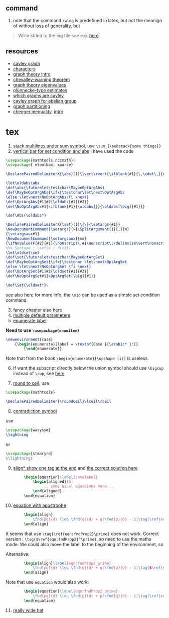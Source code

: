 ## command
1. note that the command `\wlog` is predefined in latex, but not the meanign of without loss of generality, but 
> Write string to the log file
see e.g. [here](https://latexref.xyz/_005cwlog.html).

## resources
* [cayley graph](https://math.osu.edu/sites/math.osu.edu/files/Cayley.pdf)
* [characters](https://people.eecs.berkeley.edu/~luca/expanders2016/lecture15.pdf)
* [graph theory intro](https://kevintshoemaker.github.io/NRES-746/graph.theory.html)
* [chevalley-warning theorem](http://math.uga.edu/~pete/4400ChevalleyWarning.pdf)
* [graph theory eigenvalues](http://www.math.caltech.edu/~2014-15/2term/ma006b/23%20spectral%203.pdf)
* [plünnecke-type estimates](https://arxiv.org/pdf/1101.3507.pdf)
* [which graphs are cayley](https://mathoverflow.net/questions/14830/which-graphs-are-cayley-graphs)
* [cayley graph for abelian group](https://people.eecs.berkeley.edu/~luca/expanders2016/lecture15.pdf)
* [graph partitioning](https://people.eecs.berkeley.edu/~luca/expanders2016/)
* [cheeger inequality](https://people.eecs.berkeley.edu/~luca/expanders2016/lecture03.pdf), [intro](https://people.eecs.berkeley.edu/~luca/expanders2016/lecture01.pdf)

# tex

1. [stack multilines under sum symbol](https://tex.stackexchange.com/questions/80460/expression-under-summation-on-multiple-lines), use `\sum_{\substack{some things}}`
2. [vertical bar for set condition and abs](https://tex.stackexchange.com/questions/187162/vertical-bar-for-absolute-value-and-conditional-expectation)
I have used the code 

```latex
\usepackage{mathtools,nccmath}%
\usepackage{ etoolbox, xparse} 

\DeclarePairedDelimiterX{\abs}[1]\lvert\rvert{\ifblank{#1}{\,\cdot\,}{#1}}

\let\oldabs\abs
\def\abs{\futurelet\testchar\MaybeOptArgAbs}
\def\MaybeOptArgAbs{\ifx[\testchar\let\next\OptArgAbs
\else \let\next\NoOptArgAbs\fi \next}
\def\OptArgAbs[#1]#2{\oldabs[#1]{#2}}
\def\NoOptArgAbs#1{\ifblank{#1}{\oldabs{}}{\oldabs[\big]{#1}}}

\def\Abs{\oldabs*}

\DeclarePairedDelimiterX{\set}[1]\{\}{\setargs{#1}}
\NewDocumentCommand{\setargs}{>{\SplitArgument{1}{;}}m}
{\setargsaux#1}
\NewDocumentCommand{\setargsaux}{mm}
{\IfNoValueTF{#2}{#1}{\nonscript\,#1\nonscript\;\delimsize\vert\nonscript\:\allowbreak #2\nonscript\,}}
%%% Syntaxe : \set{x ; P(x)})
\let\oldset\set
\def\set{\futurelet\testchar\MaybeOptArgSet}
\def\MaybeOptArgSet{\ifx[\testchar \let\next\OptArgSet
\else \let\next\NoOptArgSet \fi \next}
\def\OptArgSet[#1]#2{\oldset[#1]{#2}}
\def\NoOptArgSet#1{\OptArgSet[\big]{#1}}

\def\Set{\oldset*}%
```

see also [here](https://tex.stackexchange.com/questions/43008/absolute-value-symbols) for more info, the `\mid` can be used as a simple set condition command.

3. [fancy chapter](https://texblog.org/2012/07/03/fancy-latex-chapter-styles/) also [here](https://tex.stackexchange.com/questions/408382/memoir-how-to-make-makechapterstyle-aware-if-chapter-title-is-in-frontmatter)
4. [multiple default parameters](http://www.texfaq.org/FAQ-twooptarg#:~:text=LaTeX%20allows%20commands%20with%20a,have%20an%20argument%20of%20Default%20.)
5. [enumerate label](https://tex.stackexchange.com/questions/2291/how-do-i-change-the-enumerate-list-format-to-use-letters-instead-of-the-defaul)

**Need to use `\usepackage{enumitem}`**

```tex
\newenvironment{case}
    {\begin{enumerate}[label = \textbf{Case }{\arabic* }:]}
        {\end{enumerate}}
``` 

Note that from the book `\begin{enumerate}[\upshape (i)]` is useless.  

6. If want the subscript directly below the union symbol should use `\bigcup` instead of `\cup`, see [here](https://tex.stackexchange.com/questions/205125/formatting-the-union-of-sets)

7. [round to ceil](https://tex.stackexchange.com/questions/433101/rounding-to-nearest-integer-symbol-in-latex), use 

```latex
\usepackage{mathtools}

\DeclarePairedDelimiter{\roundCeil}\lceil\rceil
```

8. [contradiction symbol](https://tex.stackexchange.com/questions/148757/why-is-blitza-displayed-as-a-psi-in-beamer)

use 

```latex
\usepackage{wasysym}
\lightning 
```

or 

```latex
\usepackage{stmaryrd}
$\lightning$ 
```

9. [align* show one tag at the end](https://tex.stackexchange.com/questions/42726/align-but-show-one-equation-number-at-the-end) and [the correct solution here](https://tex.stackexchange.com/questions/66759/make-align-number-the-last-equation/66766)

```latex
        \begin{equation}\label{somelabel}
            \begin{aligned}[b]
                ... some usual equations here...
            \end{aligned}
        \end{equation}
```

10. [equation with apostrophe](https://tex.stackexchange.com/questions/132401/equation-number-with-an-apostrophe)

```latex
        \begin{align}
            \fnd{pq}{d} \leq \fnd{q}{d} + q(\fnd{p}{d} - 1)\tag{\ref{eqn:fndProp2}'}\label{eqn:fndProp2_prime}
        \end{align}
```

It seems that use `\tag{\ref{eqn:fndProp2}\prime}` does not work. 
Correct version : `\tag{$\ref{eqn:fndProp2}^\prime$`, so need to use the maths mode. 
We could also move the label to the beginning of the environment, so

Alternative:

```latex
        \begin{align}\label{eqn:fndProp2_prime}
            \fnd{pq}{d} \leq \fnd{q}{d} + q(\fnd{p}{d} - 1)\tag{$\ref{eqn:fndProp2}^\prime$}
        \end{align}
```

Note that use `equation` would also work:

```latex
        \begin{equation}\label{eqn:fndProp2_prime}
            \fnd{pq}{d} \leq \fnd{p}{d} + p(\fnd{q}{d} - 1)\tag{\ref{eqn:fndProp2}'}
        \end{equation}

```

11. [really wide hat](https://tex.stackexchange.com/questions/100574/really-wide-hat-symbol/101136)